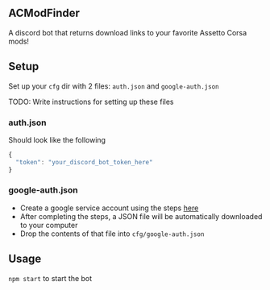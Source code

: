 ## ACModFinder

A discord bot that returns download links to your favorite Assetto Corsa mods! 

## Setup

Set up your `cfg` dir with 2 files: `auth.json` and `google-auth.json`

TODO: Write instructions for setting up these files

### auth.json

Should look like the following

```javascript
{
  "token": "your_discord_bot_token_here"
}
```

### google-auth.json

* Create a google service account using the steps [here](https://cloud.google.com/docs/authentication/getting-started#cloud-console)
* After completing the steps, a JSON file will be automatically downloaded to your computer
* Drop the contents of that file into  `cfg/google-auth.json`

## Usage

`npm start` to start the bot